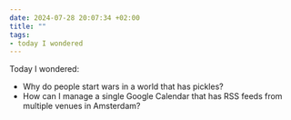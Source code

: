 ```yaml
---
date: 2024-07-28 20:07:34 +02:00
title: ""
tags:
- today I wondered
---
```

Today I wondered:

- Why do people start wars in a world that has pickles?
- How can I manage a single Google Calendar that has RSS feeds from multiple venues in Amsterdam?
